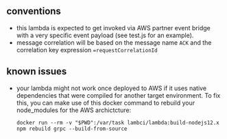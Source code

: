 ## conventions

- this lambda is expected to get invoked via AWS partner event bridge with a very specific event payload (see test.js for an example).
- message correlation will be based on the message name `ACK` and the correlation key expression `=requestCorrelationId`

## known issues

- your lambda might not work once deployed to AWS if it uses native dependencies that were compiled for another target environment. To fix this, you can make use of this docker command to rebuild your node_modules for the AWS archictcture:

  `docker run --rm -v "$PWD":/var/task lambci/lambda:build-nodejs12.x npm rebuild grpc --build-from-source`
